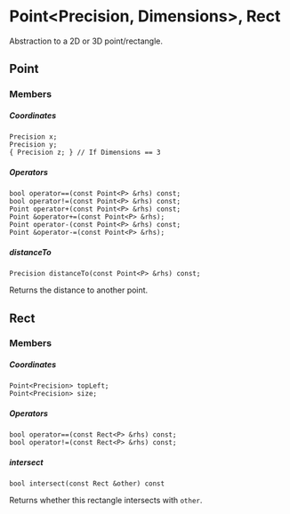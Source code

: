 # Point<Precision, Dimensions>, Rect

Abstraction to a 2D or 3D point/rectangle.

## Point

### Members

##### Coordinates

```
Precision x;
Precision y;
{ Precision z; } // If Dimensions == 3
```

##### Operators

```
bool operator==(const Point<P> &rhs) const;
bool operator!=(const Point<P> &rhs) const;
Point operator+(const Point<P> &rhs) const;
Point &operator+=(const Point<P> &rhs);
Point operator-(const Point<P> &rhs) const;
Point &operator-=(const Point<P> &rhs);
```

##### distanceTo

```
Precision distanceTo(const Point<P> &rhs) const;
```
Returns the distance to another point.

## Rect

### Members

##### Coordinates

```
Point<Precision> topLeft;
Point<Precision> size;
```

##### Operators

```
bool operator==(const Rect<P> &rhs) const;
bool operator!=(const Rect<P> &rhs) const;
```

##### intersect

```
bool intersect(const Rect &other) const
```
Returns whether this rectangle intersects with `other`.
